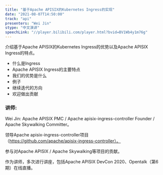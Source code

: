 ```yaml
---
title: "基于Apache APISIX的Kubernetes Ingress的实现"
date: "2021-08-07T14:50:00" 
track: "api"
presenters: "Wei Jin"
stype: "中文演讲"
speechLink: "//player.bilibili.com/player.html?bvid=BV1Wb4y1m76g"
---
```

介绍基于Apache APISIX的Kubernetes Ingress的优势以及Apache APISIX Ingress的特点。
 * 什么是Ingress
 * Apache APISIX Ingress的主要特点
 * 我们的优势是什么 
 * 例子
 * 继续迭代的方向
 * 欢迎做出贡献
 ### 讲师: 
 Wei Jin:  Apache APISIX PMC / Apache apisix-ingress-controller Founder / Apache Skywalking Committer。

领导Apache apisix-ingress-controller项目（https://github.com/apache/apisix-ingress-controller）。

参与对Apache APISIX / Apache Skywalking等项目的贡献。

作为讲师，多次进行讲座，包括Apache APISIX DevCon 2020、Opentalk（第6期）在线直播。